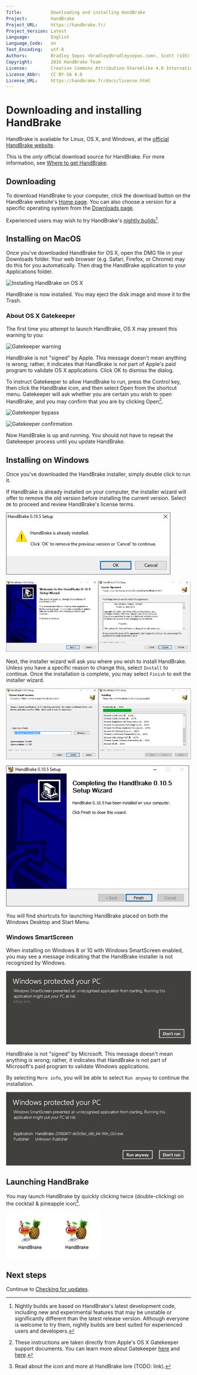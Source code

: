 ```yaml
---
Title:           Downloading and installing HandBrake
Project:         HandBrake
Project_URL:     https://handbrake.fr/
Project_Version: Latest
Language:        English
Language_Code:   en
Text_Encoding:   utf-8
Authors:         Bradley Sepos <bradley@bradleysepos.com>, Scott (s55)
Copyright:       2016 HandBrake Team
License:         Creative Commons Attribution-ShareAlike 4.0 International
License_Abbr:    CC BY-SA 4.0
License_URL:     https://handbrake.fr/docs/license.html
---
```


Downloading and installing HandBrake
====================================

HandBrake is available for Linux, OS X, and Windows, at the [official HandBrake website](https://handbrake.fr/).

This is the *only* official download source for HandBrake. For more information, see [Where to get HandBrake](where-to-get-handbrake.html).

## Downloading

To download HandBrake to your computer, click the download button on the HandBrake website's [Home page](https://handbrake.fr/). You can also choose a version for a specific operating system from the [Downloads page](https://handbrake.fr/downloads.php).

Experienced users may wish to try HandBrake's [nightly builds](https://handbrake.fr/nightly.php)[^nightly-builds].

<!-- .systems -->
<!-- .system-mac -->

## Installing on MacOS

Once you've downloaded HandBrake for OS X, open the DMG file in your Downloads folder. Your web browser (e.g. Safari, Firefox, or Chrome) may do this for you automatically. Then drag the HandBrake application to your Applications folder.

![Installing HandBrake on OS X](../images/install-osx.png)

HandBrake is now installed. You may eject the disk image and move it to the Trash.

### About OS X Gatekeeper

The first time you attempt to launch HandBrake, OS X may present this warning to you:

![Gatekeeper warning](../images/gatekeeper-warning.png)

HandBrake is not "signed" by Apple. This message doesn't mean anything is wrong; rather, it indicates that HandBrake is not part of Apple's paid program to validate OS X applications. Click OK to dismiss the dialog.

To instruct Gatekeeper to allow HandBrake to run, press the Control key, then click the HandBrake icon, and then select Open from the shortcut menu. Gatekeeper will ask whether you are certain you wish to open HandBrake, and you may confirm that you are by clicking Open[^gatekeeper].

![Gatekeeper bypass](../images/gatekeeper-bypass.png)

![Gatekeeper confirmation](../images/gatekeeper-confirm.png)

Now HandBrake is up and running. You should not have to repeat the Gatekeeper process until you update HandBrake.

<!-- /.system-mac -->
<!-- .system-win -->

## Installing on Windows

Once you've downloaded the HandBrake installer, simply double click to run it.

If HandBrake is already installed on your computer, the installer wizard will offer to remove the old version before installing the current version. Select `OK` to proceed and review HandBrake's license terms.

![Installing HandBrake on Windows: removing old versions](../images/win-uninstall.png "The installer will offer to remove old versions before installing the current version.")

![Installing HandBrake on Windows: the installer wizard](../images/win-install-1.png "The HandBrake installer wizard.")

Next, the installer wizard will ask you where you wish to install HandBrake. Unless you have a specific reason to change this, select `Install` to continue. Once the installation is complete, you may select `Finish` to exit the installer wizard.

![Installing HandBrake on Windows: installation progress](../images/win-install-2.png "The wizard reports progress while installing HandBrake.")

![Installing HandBrake on Windows: installation complete](../images/win-install-finish.png "HandBrake installation complete.")

You will find shortcuts for launching HandBrake placed on both the Windows Desktop and Start Menu.

### Windows SmartScreen

When installing on Windows 8 or 10 with Windows SmartScreen enabled, you may see a message indicating that the HandBrake installer is not recognized by Windows.

![Windows SmartScreen](../images/win-smartscreen-1.png "Windows SmartScreen may present this warning. Select More info to see more options.")

HandBrake is not "signed" by Microsoft. This message doesn't mean anything is wrong; rather, it indicates that HandBrake is not part of Microsoft's paid program to validate Windows applications.

By selecting `More info`, you will be able to select `Run anyway` to continue the installation.

![Windows SmartScreen - Run Anyway](../images/win-smartscreen-2.png "Select Run anyway to dismiss the SmartScreen warning and continue installing HandBrake.")

<!-- /.system-win -->
<!-- /.systems -->

## Launching HandBrake

You may launch HandBrake by quickly clicking twice (double-clicking) on the cocktail & pineapple icon[^about-icon].

![HandBrake icon](../images/icon.png)![Double-clicking HandBrake icon](../images/icon-click.gif)

## Next steps

Continue to [Checking for updates](check-for-updates.html).

[^nightly-builds]: Nightly builds are based on HandBrake's latest development code, including new and experimental features that may be unstable or significantly different than the latest release version. Although everyone is welcome to try them, nightly builds are best suited for experienced users and developers.

[^gatekeeper]: These instructions are taken directly from Apple's OS X Gatekeeper support documents. You can learn more about Gatekeeper [here](https://support.apple.com/kb/PH21769?locale=en_US) and [here](https://support.apple.com/en-us/HT202491).

[^about-icon]: Read about the icon and more at HandBrake lore (TODO: link).
